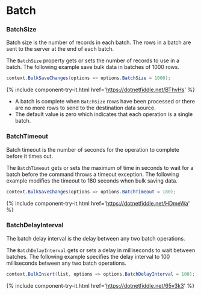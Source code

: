 # Batch

### BatchSize

Batch size is the number of records in each batch. The rows in a batch are sent to the server at the end of each batch.

The `BatchSize` property gets or sets the number of records to use in a batch. The following example save bulk data in batches of 1000 rows. 

```csharp
context.BulkSaveChanges(options => options.BatchSize = 1000);
```
{% include component-try-it.html href='https://dotnetfiddle.net/BThvHs' %}

 - A batch is complete when `BatchSize` rows have been processed or there are no more rows to send to the destination data source.
 - The default value is zero which indicates that each operation is a single batch.

### BatchTimeout

Batch timeout is the number of seconds for the operation to complete before it times out.

The `BatchTimeout` gets or sets the maximum of time in seconds to wait for a batch before the command throws a timeout exception. The following example modifies the timeout to 180 seconds when bulk saving data.

```csharp
context.BulkSaveChanges(options => options.BatchTimeout = 180);
```
{% include component-try-it.html href='https://dotnetfiddle.net/HDmeWa' %}

### BatchDelayInterval

The batch delay interval is the delay between any two batch operations.

The `BatchDelayInterval` gets or sets a delay in milliseconds to wait between batches. The following example specifies the delay interval to 100 milliseconds between any two batch operations.

```csharp
context.BulkInsert(list, options => options.BatchDelayInterval = 100);
```
{% include component-try-it.html href='https://dotnetfiddle.net/65v3k3' %}
